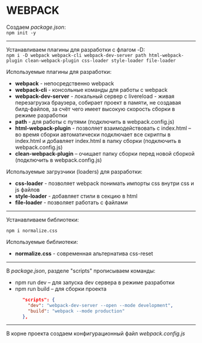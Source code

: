 # WEBPACK

Создаем *package.json*:  
`npm init -y` 

------------

Устанавливаем плагины для разработки с флагом -D:   
`npm i -D webpack webpack-cli webpack-dev-server path html-webpack-plugin clean-webpack-plugin css-loader style-loader file-loader`

Используемые плагины для разработки:
- **webpack** - непосредственно webpack
- **webpack-cli** - консольные команды для работы с webpack
- **webpack-dev-server** - локальный сервер с livereload - живая перезагрузка браузера, собирает проект в памяти, не создавая билд-файлов, за счёт чего имеет высокую скорость сборки в режиме разработки 
- **path** - для работы с путями (подключить в webpack.config.js)
- **html-webpack-plugin** - позволяет взаимодействовать с index.html – во время сборки автоматически подключает все скрипты в index.html и добавляет index.html в папку сборки (подключить в webpack.config.js)
- **clean-webpack-plugin** – очищает папку сборки перед новой сборкой (подключить в webpack.config.js)

Используемые загрузчики (loaders) для разработки:
- **css-loader** - позволяет webpack понимать импорты css внутри css и js файлов
- **style-loader** - добавляет стили в секцию <head> в html
- **file-loader** - позволяет работать с файлами

------------

Устанавливаем библиотеки:

`npm i normalize.css`

Используемые библиотеки:
- **normalize.css** - современная альтернатива css-reset

------------

В *package.json*, разделе "scripts" прописываем команды:
- npm run dev – для запуска dev сервера в режиме разработки
- npm run build – для сборки проекта

```json
      "scripts": {
        "dev": "webpack-dev-server --open --mode development",
        "build": "webpack --mode production"
      },
```

------------

В корне проекта создаем конфигурационный файл *webpack.config.js*

